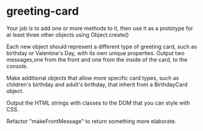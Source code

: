# greeting-card

Your job is to add one or more methods to it, then use it as a prototype for at least three other objects using Object.create()

Each new object should represent a different type of greeting card, such as birthday or Valentine's Day, with its own unique properties. Output two messages,one from the front and one from the inside of the card, to the console.

Make additional objects that allow more specific card types, such as children's birthday and adult's birthday, that inherit from a BirthdayCard object.

Output the HTML strings with classes to the DOM that you can style with CSS.

Refactor "makeFrontMessage" to return something more elaborate.